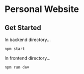 # Personal Website



## Get Started

In backend directory...

```
npm start
```

In frontend directory...

```
npm run dev
```
